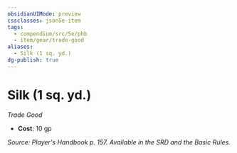 ```yaml
---
obsidianUIMode: preview
cssclasses: json5e-item
tags:
  - compendium/src/5e/phb
  - item/gear/trade-good
aliases:
  - Silk (1 sq. yd.)
dg-publish: true
---
```

# Silk (1 sq. yd.)
*Trade Good*  

- **Cost**: 10 gp

*Source: Player's Handbook p. 157. Available in the SRD and the Basic Rules.*